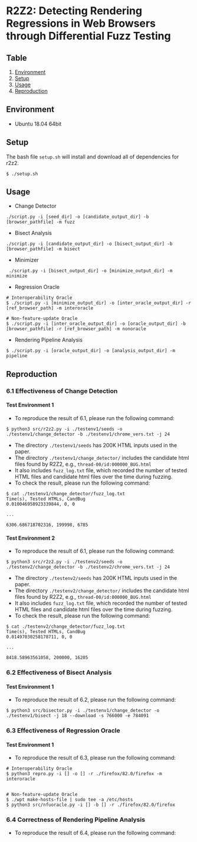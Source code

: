  # R2Z2: Detecting Rendering Regressions in Web Browsers through Differential Fuzz Testing
 
## Table
1. [Environment](#Environment)
2. [Setup](#Setup)
3. [Usage](#Usage)
4. [Reproduction](#Reproduction)

## Environment
- Ubuntu 18.04 64bit

## Setup

The bash file `setup.sh` will install and download all of dependencies for r2z2.
 
```shell
$ ./setup.sh
```

## Usage


- Change Detector
```
./script.py -i [seed_dir] -o [candidate_output_dir] -b [browser_pathfile] -m fuzz
```

- Bisect Analysis
```
./script.py -i [candidate_output_dir] -o [bisect_output_dir] -b [browser_pathfile] -m bisect
```
- Minimizer
```
 ./script.py -i [bisect_output_dir] -o [minimize_output_dir] -m minimize
```
- Regression Oracle
```
# Interoperability Oracle
$ ./script.py -i [minimize_output_dir] -o [inter_oracle_output_dir] -r [ref_browser_path] -m interoracle

# Non-feature-update Oracle
$ ./script.py -i [inter_oracle_output_dir] -o [oracle_output_dir] -b [browser_pathfile] -r [ref_browser_path] -m nonoracle
```
- Rendering Pipeline Analysis
```
$ ./script.py -i [oracle_output_dir] -o [analysis_output_dir] -m pipeline
```

## Reproduction

### 6.1 Effectiveness of Change Detection

#### Test Environment 1

- To reproduce the result of 6.1, please run the following command:
```
$ python3 src/r2z2.py -i ./testenv1/seeds -o ./testenv1/change_detector -b ./testenv1/chrome_vers.txt -j 24
```

- The directory `./testenv1/seeds` has 200K HTML inputs used in the paper.
- The directory `./testenv1/change_detector/` includes the 
candidate html files found by R2Z2, e.g., `thread-00/id:000000_BUG.html`
- It also includes `fuzz_log.txt` file, which recorded the number of tested HTML 
files and candidate html files over the time during fuzzing.
- To check the result, please run the following command: 
```
$ cat ./testenv1/change_detector/fuzz_log.txt
Time(s), Tested HTMLs, CandBug
0.010046958923339844, 0, 0

...

6306.686718702316, 199998, 6785
```



#### Test Environment 2

- To reproduce the result of 6.1, please run the following command:
```
$ python3 src/r2z2.py -i ./testenv2/seeds -o ./testenv2/change_detector -b ./testenv2/chrome_vers.txt -j 24
```

- The directory `./testenv2/seeds` has 200K HTML inputs used in the paper.
- The directory `./testenv2/change_detector/` includes the 
candidate html files found by R2Z2, e.g., `thread-00/id:000000_BUG.html`
- It also includes `fuzz_log.txt` file, which recorded the number of tested HTML 
files and candidate html files over the time during fuzzing.
- To check the result, please run the following command: 
```
$ cat ./testenv2/change_detector/fuzz_log.txt
Time(s), Tested HTMLs, CandBug
0.01497030258178711, 0, 0

...

8418.58963561058, 200000, 16205
```

### 6.2 Effectiveness of Bisect Analysis

#### Test Environment 1
- To reproduce the result of 6.2, please run the following command:
```
$ python3 src/bisector.py -i ./testenv1/change_detector -o ./testenv1/bisect -j 18 --download -s 766000 -e 784091
```


### 6.3 Effectiveness of Regression Oracle

#### Test Environment 1
- To reproduce the result of 6.3, please run the following command:
```
# Interoperability Oracle
$ python3 repro.py -i [] -o [] -r ./firefox/82.0/firefox -m interoracle


# Non-feature-update Oracle
$ ./wpt make-hosts-file | sudo tee -a /etc/hosts
$ python3 src/nfuoracle.py -i [] -b [] -r ./firefox/82.0/firefox
```

### 6.4 Correctness of Rendering Pipeline Analysis
- To reproduce the result of 6.4, please run the following command:
```


```

